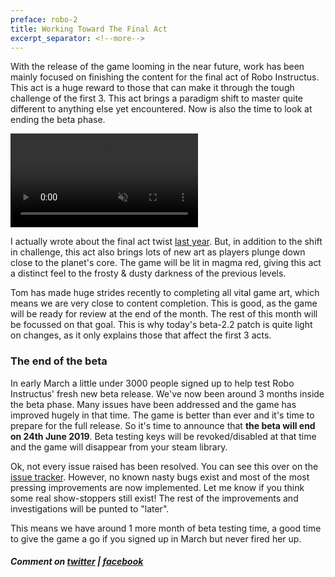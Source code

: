 ```yaml
---
preface: robo-2
title: Working Toward The Final Act
excerpt_separator: <!--more-->
---
```

With the release of the game looming in the near future, work has been mainly focused on finishing the content for the final act of Robo Instructus. This act is a huge reward to those that can make it through the tough challenge of the first 3. This act brings a paradigm shift to master quite different to anything else yet encountered. Now is also the time to look at ending the beta phase.

<video src="/assets/2019-05-24/deep.mp4" loop autoplay muted></video>
<!--more-->

I actually wrote about the final act twist [last year](/2018/06/22/probo-instructus-p2.html). But, in addition to the shift in challenge, this act also brings lots of new art as players plunge down close to the planet's core. The game will be lit in magma red, giving this act a distinct feel to the frosty & dusty darkness of the previous levels.

Tom has made huge strides recently to completing all vital game art, which means we are very close to content completion. This is good, as the game will be ready for review at the end of the month. The rest of this month will be focussed on that goal. This is why today's beta-2.2 patch is quite light on changes, as it only explains those that affect the first 3 acts.

### The end of the beta
In early March a little under 3000 people signed up to help test Robo Instructus' fresh new beta release. We've now been around 3 months inside the beta phase. Many issues have been addressed and the game has improved hugely in that time. The game is better than ever and it's time to prepare for the full release. So it's time to announce that **the beta will end on 24th June 2019**. Beta testing keys will be revoked/disabled at that time and the game will disappear from your steam library.

Ok, not every issue raised has been resolved. You can see this over on the [issue tracker](https://github.com/big-ab-games/robo-instructus/issues). However, no known nasty bugs exist and most of the most pressing improvements are now implemented. Let me know if you think some real show-stoppers still exist! The rest of the improvements and investigations will be punted to "later".

This means we have around 1 more month of beta testing time, a good time to give the game a go if you signed up in March but never fired her up.

##### Comment on [twitter](https://twitter.com/bigabgames/status/1131965885898514432) | [facebook](https://www.facebook.com/bigabgames/posts/2457903710963668)

